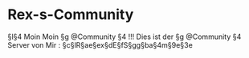 # Rex-s-Community
§l§4 Moin Moin §g @Community §4 !!! Dies ist der §g @Community §4 Server von Mir : §c§lR§ae§ex§dE§fS§gg§ba§4m§9e§3e

